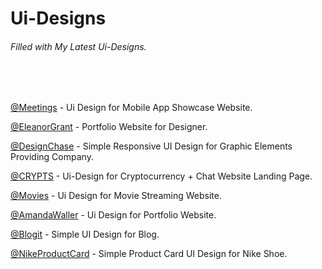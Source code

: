 # Ui-Designs   
###### Filled with My Latest Ui-Designs.

<br>
<br>


[ @Meetings](https://github.com/theishantha/Meetings) -  Ui Design for Mobile App Showcase Website. 


[ @EleanorGrant](https://github.com/theishantha/EleanorGrant) -  Portfolio Website for Designer.  


[ @DesignChase](https://github.com/theishantha/DesignChase) -  Simple Responsive UI Design for Graphic Elements Providing Company. 


[ @CRYPTS](https://github.com/theishantha/CRYPTS) -  Ui-Design for Cryptocurrency + Chat Website Landing Page. 


[ @Movies](https://github.com/theishantha/Movies) -  Ui Design for Movie Streaming Website. 


[ @AmandaWaller](https://github.com/theishantha/Amanda-Waller) -  Ui Design for Portfolio Website.


[ @Blogit](https://github.com/theishantha/Blogit)  -  Simple UI Design for Blog.
 


[ @NikeProductCard](https://github.com/theishantha/NikeProductCard) -  Simple Product Card UI Design for Nike Shoe.
 

